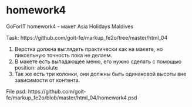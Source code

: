 # homework4
GoForIT homework4 - макет Asia Holidays Maldives
<p>Task: https://github.com/goit-fe/markup_fe2o/tree/master/html_04</p>
<ol>
	<li>Верстка должна выглядеть практически как на макете, но пиксельную точность пока не делаем.</li>
	<li>В макете есть выпадающее меню, его нужно сделать с помощью position: absolute</li>
	<li>Так же есть три колонки, они должны быть одинаковой высоты вне зависимости от контента.</li>
</ol>
<p>File psd: https://github.com/goit-fe/markup_fe2o/blob/master/html_04/homework4.psd</p>
